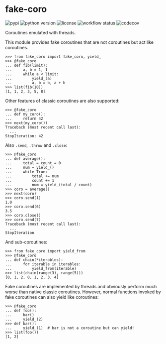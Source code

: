 # fake-coro

![pypi](https://img.shields.io/pypi/v/fake-coro) ![python version](https://img.shields.io/pypi/pyversions/fake-coro) ![license](https://img.shields.io/pypi/l/fake-coro) ![workflow status](https://img.shields.io/github/actions/workflow/status/NKID00/fake-coro/test.yaml) ![codecov](https://codecov.io/gh/NKID00/fake-coro/branch/master/graph/badge.svg?token=JENJTW0BLG)

Coroutines emulated with threads.

This module provides fake coroutines that are not coroutines but act like coroutines.

```
>>> from fake_coro import fake_coro, yield_
>>> @fake_coro
... def fib(limit):
...     a, b = 1, 1
...     while a < limit:
...         yield_(a)
...         a, b = b, a + b
>>> list(fib(10))
[1, 1, 2, 3, 5, 8]
```

Other features of classic coroutines are also supported:

```
>>> @fake_coro
... def my_coro():
...     return 42
>>> next(my_coro())
Traceback (most recent call last):
  ...
StopIteration: 42
```

Also `.send`, `.throw` and `.close`:

```
>>> @fake_coro
... def average():
...     total = count = 0
...     num = yield_()
...     while True:
...         total += num
...         count += 1
...         num = yield_(total / count)
>>> coro = average()
>>> next(coro)
>>> coro.send(1)
1.0
>>> coro.send(6)
3.5
>>> coro.close()
>>> coro.send(7)
Traceback (most recent call last):
  ...
StopIteration
```

And sub-coroutines:

```
>>> from fake_coro import yield_from
>>> @fake_coro
... def chain(*iterables):
...     for iterable in iterables:
...         yield_from(iterable)
>>> list(chain(range(3), range(5)))
[0, 1, 2, 0, 1, 2, 3, 4]
```

Fake coroutines are implemented by threads and obviously perform much worse than native classic coroutines. However, normal functions invoked by fake coroutines can also yield like coroutines:

```
>>> @fake_coro
... def foo():
...     bar()
...     yield_(2)
>>> def bar():
...     yield_(1)  # bar is not a coroutine but can yield!
>>> list(foo())
[1, 2]
```
